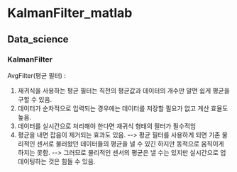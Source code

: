 # KalmanFilter_matlab
## Data_science

### KalmanFilter

AvgFilter(평균 필터) : 
1. 재귀식을 사용하는 평균 필터는 직전의 평균값과 데이터의 개수만 알면 쉽게 평균을 구할 수 있음.
2. 데이터가 순차적으로 입력되는 경우에는 데이터를 저장할 필요가 없고 게산 효율도 높음.
3. 데이터를 실시간으로 처리해야 한다면 재귀식 형태의 필터가 필수적임
4. 평균을 내면 잡음이 제거되는 효과도 있음. 
--> 평균 필터를 사용하게 되면 기존 물리적인 센서로 불러왔던 데이터들의 평균을 낼 수 있긴 하지만 동적으로 움직이게 하지는 못함.
--> 그러므로 물리적인 센서의 평균은 낼 수는 있지만 실시간으로 업데이팅하는 것은 힘들 수 있음.